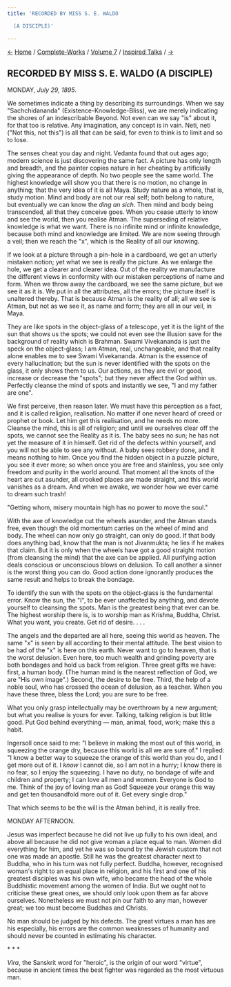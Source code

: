 ```yaml
---
title: 'RECORDED BY MISS S. E. WALDO

  (A DISCIPLE)'

---
```

<div>

[←](35_sunday_july_28.htm) [Home](../../../index.htm) /
[Complete-Works](../../complete_works.htm) / [Volume
7](../volume_7_contents.htm) / [Inspired
Talks](inspired_talks_contents.htm) / [→](37_tuesday_july_30.htm)

  

## RECORDED BY MISS S. E. WALDO (A DISCIPLE)

MONDAY, *July 29, 1895*.

We sometimes indicate a thing by describing its surroundings. When we
say "Sachchidananda" (Existence-Knowledge-Bliss), we are merely
indicating the shores of an indescribable Beyond. Not even can we say
"is" about it, for that too is relative. Any imagination, any concept is
in vain. Neti, neti ("Not this, not this") is all that can be said, for
even to think is to limit and so to lose.

The senses cheat you day and night. Vedanta found that out ages ago;
modern science is just discovering the same fact. A picture has only
length and breadth, and the painter copies nature in her cheating by
artificially giving the appearance of depth. No two people see the same
world. The highest knowledge will show you that there is no motion, no
change in anything; that the very idea of it is all Maya. Study nature
as a whole, that is, study motion. Mind and body are not our real self;
both belong to nature, but eventually we can know the *ding an sich*. 
Then mind and body being transcended, all that they conceive goes. When
you cease utterly to know and see the world, then you realise Atman. The
superseding of relative knowledge is what we want. There is no infinite
mind or infinite knowledge, because both mind and knowledge are limited.
We are now seeing through a veil; then we reach the "x", which is the
Reality of all our knowing.

If we look at a picture through a pin-hole in a cardboard, we get an
utterly mistaken notion; yet what we see is really the picture. As we
enlarge the hole, we get a clearer and clearer idea. Out of the reality
we manufacture the different views in conformity with our mistaken
perceptions of name and form. When we throw away the cardboard, we see
the same picture, but we see it as it is. We put in all the attributes,
all the errors; the picture itself is unaltered thereby. That is because
Atman is the reality of all; all we see is Atman, but not as we see it,
as name and form; they are all in our veil, in Maya.

They are like spots in the object-glass of a telescope, yet it is the
light of the sun that shows us the spots; we could not even see the
illusion save for the background of reality which is Brahman. Swami
Vivekananda is just the speck on the object-glass; I am Atman, real,
unchangeable, and that reality alone enables me to see Swami
Vivekananda. Atman is the essence of every hallucination; but the sun is
never identified with the spots on the glass, it only shows them to us.
Our actions, as they are evil or good, increase or decrease the "spots";
but they never affect the God within us. Perfectly cleanse the mind of
spots and instantly we see, "I and my father are one".

We first perceive, then reason later. We must have this perception as a
fact, and it is called religion, realisation. No matter if one never
heard of creed or prophet or book. Let him get this realisation, and he
needs no more. Cleanse the mind, this is all of religion; and until we
ourselves clear off the spots, we cannot see the Reality as it is. The
baby sees no sun; he has not yet the measure of it in himself. Get rid
of the defects within yourself, and you will not be able to see any
without. A baby sees robbery done, and it means nothing to him. Once you
find the hidden object in a puzzle picture, you see it ever more; so
when once you are free and stainless, you see only freedom and purity in
the world around. That moment all the knots of the heart are cut
asunder, all crooked places are made straight, and this world vanishes
as a dream. And when we awake, we wonder how we ever came to dream such
trash!

"Getting whom, misery mountain high has no power to move the soul."

With the axe of knowledge cut the wheels asunder, and the Atman stands
free, even though the old momentum carries on the wheel of mind and
body. The wheel can now only go straight, can only do good. If that body
does anything bad, know that the man is not Jivanmukta; he lies if he
makes that claim. But it is only when the wheels have got a good
straight motion (from cleansing the mind) that the axe can be applied.
All purifying action deals conscious or unconscious blows on delusion.
To call another a sinner is the worst thing you can do. Good action done
ignorantly produces the same result and helps to break the bondage.

To identify the sun with the spots on the object-glass is the
fundamental error. Know the sun, the "I", to be ever unaffected by
anything, and devote yourself to cleansing the spots. Man is the
greatest being that ever can be. The highest worship there is, is to
worship man as Krishna, Buddha, Christ. What you want, you create. Get
rid of desire. . . .

The angels and the departed are all here, seeing this world as heaven.
The same "x" is seen by all according to their mental attitude. The best
vision to be had of the "x" is here on this earth. Never want to go to
heaven, that is the worst delusion. Even here, too much wealth and
grinding poverty are both bondages and hold us back from religion. Three
great gifts we have: first, a human body. (The human mind is the nearest
reflection of God, we are "His own image".) Second, the desire to be
free. Third, the help of a noble soul, who has crossed the ocean of
delusion, as a teacher. When you have these three, bless the Lord; you
are sure to be free.

What you only grasp intellectually may be overthrown by a new argument;
but what you realise is yours for ever. Talking, talking religion is but
little good. Put God behind everything — man, animal, food, work; make
this a habit.

Ingersoll once said to me: "I believe in making the most out of this
world, in squeezing the orange dry, because this world is all we are
sure of." I replied: "I know a better way to squeeze the orange of this
world than you do, and I get more out of it. I *know* I cannot die, so I
am not in a hurry; I know there is no fear, so I enjoy the squeezing. I
have no duty, no bondage of wife and children and property; I can love
all men and women. Everyone is God to me. Think of the joy of loving man
as God! Squeeze your orange this way and get ten thousandfold more out
of it. Get every single drop."

That which seems to be the will is the Atman behind, it is really free.

MONDAY AFTERNOON.

Jesus was imperfect because he did not live up fully to his own ideal,
and above all because he did not give woman a place equal to man. Women
did everything for him, and yet he was so bound by the Jewish custom
that not one was made an apostle. Still he was the greatest character
next to Buddha, who in his turn was not fully perfect. Buddha, however,
recognised woman's right to an equal place in religion, and his first
and one of his greatest disciples was his own wife, who became the head
of the whole Buddhistic movement among the women of India. But we ought
not to criticise these great ones, we should only look upon them as far
above ourselves. Nonetheless we must not pin our faith to any man,
however great; we too must become Buddhas and Christs.

No man should be judged by his defects. The great virtues a man has are
his especially, his errors are the common weaknesses of humanity and
should never be counted in estimating his character.

\*            \*            \*

*Vira*, the Sanskrit word for "heroic", is the origin of our word
"virtue", because in ancient times the best fighter was regarded as the
most virtuous man.

</div>
